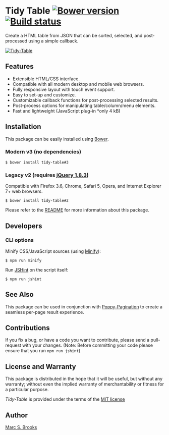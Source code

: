 # Tidy Table [![Bower version](https://badge.fury.io/bo/tidy-table.svg)](https://badge.fury.io/bo/tidy-table) [![Build status](https://travis-ci.org/nuxy/Tidy-Table.svg?branch=master)](https://travis-ci.org/nuxy/Tidy-Table)

Create a HTML table from JSON that can be sorted, selected, and post-processed using a simple callback.

[<img src="https://nuxy.github.io/Tidy-Table/preview.gif" alt="Tidy-Table" />](https://nuxy.github.io/Tidy-Table)

## Features

- Extensible HTML/CSS interface.
- Compatible with all modern desktop and mobile web browsers.
- Fully responsive layout with touch event support.
- Easy to set-up and customize.
- Customizable callback functions for post-processing selected results.
- Post-process options for manipulating table/column/menu elements.
- Fast and lightweight (JavaScript plug-in *only 4 kB)

## Installation

This package can be easily installed using [Bower](http://bower.io).

### Modern v3 (no dependencies)

    $ bower install tidy-table#3

### Legacy v2 (requires [jQuery 1.8.3](http://ajax.googleapis.com/ajax/libs/jquery/1.8.3/jquery.min.js))

Compatible with Firefox 3.6, Chrome, Safari 5, Opera, and Internet Explorer 7+ web browsers.

    $ bower install tidy-table#2

Please refer to the [README](https://nuxy.github.io/Tidy-Table) for more information about this package.

## Developers

### CLI options

Minify CSS/JavaScript sources (using [Minify](https://www.npmjs.com/package/minify)):

    $ npm run minify

Run [JSHint](https://www.npmjs.com/package/jshint) on the script itself:

    $ npm run jshint

## See Also

This package can be used in conjunction with [Poppy-Pagination](https://github.com/nuxy/Poppy-Pagination) to create a seamless per-page result experience.

## Contributions

If you fix a bug, or have a code you want to contribute, please send a pull-request with your changes. (Note: Before committing your code please ensure that you run `npm run jshint`)

## License and Warranty

This package is distributed in the hope that it will be useful, but without any warranty; without even the implied warranty of merchantability or fitness for a particular purpose.

_Tidy-Table_ is provided under the terms of the [MIT license](http://www.opensource.org/licenses/mit-license.php)

## Author

[Marc S. Brooks](https://github.com/nuxy)
